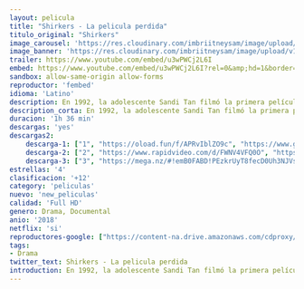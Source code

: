 ```yaml
---
layout: pelicula
title: "Shirkers - La pelicula perdida"
titulo_original: "Shirkers"
image_carousel: 'https://res.cloudinary.com/imbriitneysam/image/upload/v1542227772/shirker-postyer-min.jpg'
image_banner: 'https://res.cloudinary.com/imbriitneysam/image/upload/v1542227773/SHIRKER-BANNER-min.jpg'
trailer: https://www.youtube.com/embed/u3wPWCj2L6I
embed: https://www.youtube.com/embed/u3wPWCj2L6I?rel=0&amp;hd=1&border=0&wmode=opaque&enablejsapi=1&modestbranding=1&controls=1&showinfo=1
sandbox: allow-same-origin allow-forms
reproductor: 'fembed'
idioma: 'Latino'
description: En 1992, la adolescente Sandi Tan filmó la primera película independiente de Singapur con su enigmático mentor estadounidense Georges, quien luego desapareció con todas las imágenes. Veinte años después, la película de 16 mm se recupera, enviando a Tan, ahora novelista en Los Ángeles, a una odisea personal en busca de las huellas de desaparición de Georges.
description_corta: En 1992, la adolescente Sandi Tan filmó la primera película independiente de Singapur con su enigmático mentor estadounidense Georges, quien luego desapareció con todas las imágenes. Veinte años después, la película de 16 mm se recupera, enviando a..
duracion: '1h 36 min'
descargas: 'yes'
descargas2:
    descarga-1: ["1", "https://oload.fun/f/APRvIblZO9c", "https://www.google.com/s2/favicons?domain=openload.co","OpenLoad","https://res.cloudinary.com/imbriitneysam/image/upload/v1541473684/mexico.png", "Latino", "Full HD"]
    descarga-2: ["2", "https://www.rapidvideo.com/d/FWNV4VFQ0O", "https://www.google.com/s2/favicons?domain=www.rapidvideo.com","RapidVideo","https://res.cloudinary.com/imbriitneysam/image/upload/v1541473684/mexico.png", "Latino", "Full HD"]
    descarga-3: ["3", "https://mega.nz/#!emB0FABD!PEzkrUyT8fecD0Uh3NJVs_mill1SyV51EJpyWnKP66Q", "https://www.google.com/s2/favicons?domain=mega.nz","Mega","https://res.cloudinary.com/imbriitneysam/image/upload/v1541473684/mexico.png", "Latino", "Full HD"]
estrellas: '4'
clasificacion: '+12'
category: 'peliculas'
nuevo: 'new_peliculas'
calidad: 'Full HD'
genero: Drama, Documental
anio: '2018'
netflix: 'si'
reproductores-google: ["https://content-na.drive.amazonaws.com/cdproxy/share/ulEHzbh7dwQajHORV5bQzULTMuCoIMvyDDQyZ4qHJzw/nodes/Zyxv6ZSsQRqycx1Qyo94hw?nonce=a_Wk1VFDMz0x-qrI7Z4d9mDN5bz2CQn-QVgaxa1kfG15Ngi1Kb_vdiJC8uLCTx0n"]
tags:
- Drama
twitter_text: Shirkers - La pelicula perdida
introduction: En 1992, la adolescente Sandi Tan filmó la primera película independiente de Singapur con su enigmático mentor estadounidense Georges, quien luego desapareció con todas las imágenes. Veinte años después, la película de 16 mm se recupera, enviando a..
---
```



 







